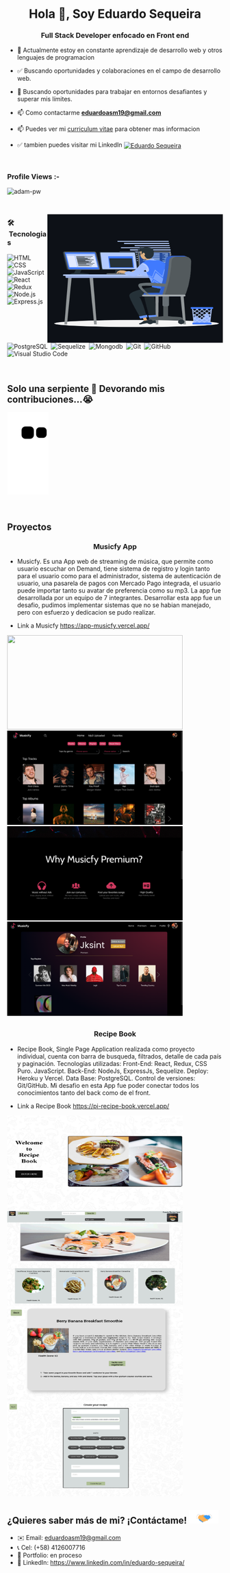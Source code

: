 <h1 align="center">Hola 👋, Soy Eduardo Sequeira</h1>
<h3 align="center">Full Stack Developer enfocado en Front end</h3>

- 🌱 Actualmente estoy en constante aprendizaje de desarrollo web y otros lenguajes de programacion

- ✅ Buscando oportunidades y colaboraciones en el campo de desarrollo web.

- 💪 Buscando oportunidades para trabajar en entornos desafiantes y superar mis límites.

- 📫 Como contactarme **eduardoasm19@gmail.com**

- 📫 Puedes ver mi [curriculum vitae](https://drive.google.com/file/d/1y6PASzQlQsoojHC2WdxQR2Yfc_55MzCx/view?usp=sharing) para obtener mas informacion

- ✅ tambien puedes visitar mi LinkedIn <a href="https://www.linkedin.com/in/eduardo-sequeira/" target="blank"><img align="center" src="https://raw.githubusercontent.com/rahuldkjain/github-profile-readme-generator/master/src/images/icons/Social/linked-in-alt.svg" alt="Eduardo Sequeira" height="30" width="40" /></a> 


<br>

<p align="right"> <h3>Profile Views :-</h3> <img src="https://komarev.com/ghpvc/?username=Eduardoasm&color=brightgreen&style=flat-square"
    alt="adam-pw" /> 
  </p>

<br>

<p><img align="right" src="https://github.com/Eduardoasm/Eduardoasm/blob/main/animation_500_kxa883sd.gif" alt="adam-pw" width='410px' height='300px'/></p>

### 🛠 &nbsp;Tecnologias

![HTML](https://img.shields.io/badge/-HTML-05122A?style=for-the-badge&logo=HTML5)&nbsp;
![CSS](https://img.shields.io/badge/-CSS-05122A?style=for-the-badge&logo=CSS3&logoColor=1572B6)&nbsp;
![JavaScript](https://img.shields.io/badge/-JavaScript-05122A?style=for-the-badge&logo=javascript)&nbsp;
![React](https://img.shields.io/badge/-React-05122A?style=for-the-badge&logo=react)&nbsp;
![Redux](https://img.shields.io/badge/-Redux-05122A?style=for-the-badge&logo=redux)&nbsp;
![Node.js](https://img.shields.io/badge/-Node.js-05122A?style=for-the-badge&logo=node.js)&nbsp;
![Express.js](https://img.shields.io/badge/-Express-05122A?style=for-the-badge&logo=Express)&nbsp;
![PostgreSQL](https://img.shields.io/badge/-PostgreSQL-05122A?style=for-the-badge&logo=postgresql)&nbsp;
![Sequelize](https://img.shields.io/badge/-Sequelize-05122A?style=for-the-badge&logo=sequelize)&nbsp;
![Mongodb](https://img.shields.io/badge/-Mongodb-05122A?style=for-the-badge&logo=mongodb)&nbsp;
![Git](https://img.shields.io/badge/-Git-05122A?style=for-the-badge&logo=git)&nbsp;
![GitHub](https://img.shields.io/badge/-GitHub-05122A?style=for-the-badge&logo=github)&nbsp;
![Visual Studio Code](https://img.shields.io/badge/-Visual%20Studio%20Code-05122A?style=for-the-badge&logo=visual-studio-code&logoColor=007ACC)&nbsp;

<br>


## 
## Solo una serpiente 🐍 Devorando mis contribuciones...😭
![snake gif](https://raw.githubusercontent.com/avinash-218/avinash-218/output/github-contribution-grid-snake.svg)

<br>

## Proyectos
<h3 align="center">Musicfy App</h3>

* Musicfy. Es una App web de streaming de música, que permite como usuario escuchar on Demand, tiene sistema de registro y login tanto para el usuario como para el administrador, sistema de autenticación de usuario, una pasarela de pagos con Mercado Pago integrada, el usuario puede importar tanto su avatar de preferencia como su mp3. La app fue desarrollada por un equipo de 7 integrantes. Desarrollar esta app fue un desafio, pudimos implementar sistemas que no se habian manejado, pero con esfuerzo y dedicacion se pudo realizar.



* Link a Musicfy https://app-musicfy.vercel.app/
<div display='flex' flex-direction='row' margin-bottom='30px'> 
<img src='./musicfy/musicfyApp-pfGroup.png' width='410px' height='220px' />
<img src='./musicfy/homePage2.png' width='410px' height='220px' />
<img src='./musicfy/premium.png' width='410px' height='220px' />
<img src='./musicfy/profile.png' width='410px' height='220px' />
</div>

##

<h3 align="center">Recipe Book</h3>

* Recipe Book, Single Page Application realizada como proyecto individual, cuenta con barra de busqueda, filtrados, detalle de cada país y paginación. Tecnologías utilizadas: Front-End: React, Redux, CSS Puro.
JavaScript. Back-End: NodeJs, ExpressJs, Sequelize.  Deploy: Heroku y Vercel. Data Base: PostgreSQL. Control de versiones: Git/GitHub. Mi desafio en esta App fue poder conectar todos los conocimientos tanto del back como de el front.

* Link a Recipe Book https://pi-recipe-book.vercel.app/
<div display='flex' flex-direction='row' margin-bottom='30px'> 
<img src='./piFood/foto1pi.png' width='410px' height='220px' />
<img src='./piFood/foto2pi.png' width='410px' height='220px' />
<img src='./piFood/foto3pi.png' width='410px' height='220px' />
<img src='./piFood/foto4pi.png' width='410px' height='220px' />
</div>


## ¿Quieres saber más de mi? ¡Contáctame! <img src="https://github.com/SatYu26/SatYu26/blob/master/Assets/Handshake.gif" height="32px">

* ✉️ Email: eduardoasm19@gmail.com
* 📞 Cel: (+58) 4126007716
* 👤 Portfolio: en proceso
* 💬 LinkedIn: https://www.linkedin.com/in/eduardo-sequeira/
